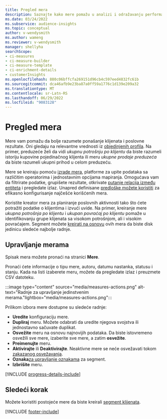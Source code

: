 ```yaml
---
title: Pregled mera
description: Saznajte kako mere pomažu u analizi i odražavanju performansi vašeg poslovanja.
ms.date: 03/24/2022
ms.subservice: audience-insights
ms.topic: conceptual
author: v-wendysmith
ms.author: wameng
ms.reviewer: v-wendysmith
manager: shellyha
searchScope:
- ci-measures
- ci-measure-builder
- ci-measure-template
- ci-enrichment-details
- customerInsights
ms.openlocfilehash: 880c06bffcfa269151d96cb4c597eed4832fc61b
ms.sourcegitcommit: dca46afb9e23ba87a0ff59a1776c1d139e209a32
ms.translationtype: MT
ms.contentlocale: sr-Latn-RS
ms.lasthandoff: 06/29/2022
ms.locfileid: "9083128"
---
```

# <a name="measures-overview"></a>Pregled mera

Mere vam pomažu da bolje razumete ponašanje klijenata i poslovne rezultate. Oni gledaju na relevantne vrednosti iz [objedinjenih profila](data-unification.md). Na primer, preduzeće želi da vidi *ukupnu potrošnju po klijentu* da biste razumeli istoriju kupovine pojedinačnog klijenta ili meru *ukupne prodaje preduzeća* da biste razumeli ukupni prihod u celom preduzeću.  

Mere se kreiraju pomoću [izrade mera](measure-builder.md), platforme za upite podataka sa različitim operatorima i jednostavnim opcijama mapiranja. Omogućava vam da filtrirate podatke, grupišete rezultate, otkrivate [putanje relacija između entiteta](relationships.md) i pregledate izlaz. Unapred definisane [predloške možete koristiti](measure-templates.md) za efikasno konfigurisanje najčešće korišćenih mera.

Koristite kreator mera za planiranje poslovnih aktivnosti tako što ćete potražiti podatke o klijentima i izvući uvide. Na primer, kreiranje mere *ukupna potrošnja po klijentu* i *ukupan povraćaj po klijentu* pomaže u identifikovanju grupe klijenata sa visokom potrošnjom, ali i visokim povraćajem. Segment možete [kreirati na osnovu](segments.md) ovih mera da biste disk jedinicu sledeće najbolje radnje.

## <a name="manage-your-measures"></a>Upravljanje merama

Spisak mera možete pronaći na stranici **Mere**.

Pronaći ćete informacije o tipu mere, autoru, datumu nastanka, statusu i stanju. Kada na listi izaberete meru, možete da pregledate izlaz i preuzmete CSV datoteku.

:::image type="content" source="media/measures-actions.png" alt-text="Radnje za upravljanje jedinstvenim merama."lightbox="media/measures-actions.png":::

Prilikom izbora mere dostupne su sledeće radnje:

- **Uredite** konfiguraciju mere.
- **Dupliraj** meru. Možete odabrati da uredite njegova svojstva ili jednostavno sačuvate duplikat.
- **Osvežite** meru na osnovu najnovijih podataka. Da biste istovremeno osvežili sve mere, izaberite sve mere, a zatim **osvežite**.
- **Preimenujte** meru.
- **Aktivirajte** ili **Deaktivirajte**. Neaktivne mere se neće osvežavati tokom [zakazanog osvežavanja](system.md#schedule-tab).
- **Oznaka**[za upravljanje oznakama](work-with-tags-columns.md#manage-tags) za segment.
- **Izbrišite** meru.

[!INCLUDE [progress-details-include](includes/progress-details-pane.md)]

## <a name="next-step"></a>Sledeći korak

Možete koristiti postojeće mere da biste kreirali [segment klijenata](segments.md).

[!INCLUDE [footer-include](includes/footer-banner.md)]
